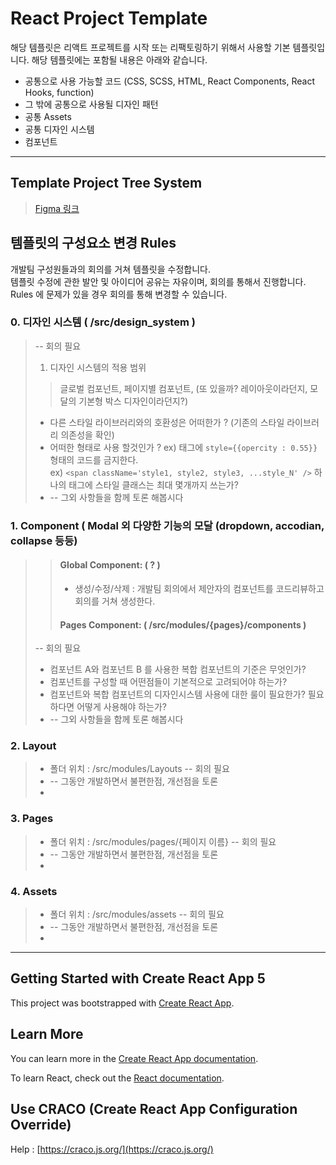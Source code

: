 # React Project Template

해당 템플릿은 리액트 프로젝트를 시작 또는 리팩토링하기 위해서 사용할 기본 템플릿입니다.
해당 템플릿에는 포함될 내용은 아래와 같습니다.

-   공통으로 사용 가능할 코드 (CSS, SCSS, HTML, React Components, React Hooks, function)
-   그 밖에 공통으로 사용될 디자인 패턴
-   공통 Assets
-   공통 디자인 시스템
-   컴포넌트

---

## Template Project Tree System

> [Figma 링크](https://www.figma.com/file/iqbpI8HG0RUlfrbHNY7uUB/%ED%94%84%EB%A1%9C%EB%8D%95%ED%8A%B8-%ED%94%84%EB%A1%A0%ED%8A%B8-%EB%94%94%EB%A0%89%ED%86%A0%EB%A6%AC?node-id=0%3A1&t=NXLd23HxD2dXzRKQ-1)


## 템플릿의 구성요소 변경 Rules

개발팀 구성원들과의 회의를 거쳐 템플릿을 수정합니다.  
템플릿 수정에 관한 발안 및 아이디어 공유는 자유이며, 회의를 통해서 진행합니다.  
Rules 에 문제가 있을 경우 회의를 통해 변경할 수 있습니다.

 ### 0. 디자인 시스템  ( /src/design_system )
> -- 회의 필요
> 1. 디자인 시스템의 적용 범위
> > 글로벌 컴포넌트, 페이지별 컴포넌트, (또 있을까? 레이아웃이라던지, 모달의 기본형 박스 디자인이라던지?)
> 
> * 다른 스타일 라이브러리와의 호환성은 어떠한가 ? (기존의 스타일 라이브러리 의존성을 확인)
> * 어떠한 형태로 사용 할것인가 ?
>   ex) 태그에  ``` style={{opercity : 0.55}} ``` 형태의 코드를 금지한다.   
>   ex) `<span className='style1, style2, style3, ...style_N' />` 하나의 태그에 스타일 클래스는 최대 몇개까지 쓰는가?
> * -- 그외 사항들을 함께 토론 해봅시다

 ### 1. Component ( Modal 외 다양한 기능의 모달 (dropdown, accodian, collapse 등등)
> > #### Global Component: ( ? )
> > * 생성/수정/삭제 : 개발팀 회의에서 제안자의 컴포넌트를 코드리뷰하고 회의를 거쳐 생성한다. 
> > #### Pages Component: ( /src/modules/{pages}/components )
> 
> 
> -- 회의 필요
> * 컴포넌트 A와 컴포넌트 B 를 사용한 복합 컴포넌트의 기준은 무엇인가?
> * 컴포넌트를 구성할 때 어떤점들이 기본적으로 고려되어야 하는가?
> * 컴포넌트와 복합 컴포넌트의 디자인시스템 사용에 대한 룰이 필요한가? 필요하다면 어떻게 사용해야 하는가?
> * -- 그외 사항들을 함께 토론 해봅시다

 ### 2. Layout
> * 폴더 위치 : /src/modules/Layouts
> -- 회의 필요
> * -- 그동안 개발하면서 불편한점, 개선점을 토론
> * 

### 3. Pages
> * 폴더 위치 : /src/modules/pages/{페이지 이름}
> -- 회의 필요
> * -- 그동안 개발하면서 불편한점, 개선점을 토론
> * 

 ### 4. Assets
> * 폴더 위치 : /src/modules/assets
> -- 회의 필요
> * -- 그동안 개발하면서 불편한점, 개선점을 토론
> * 





---
## Getting Started with Create React App 5

This project was bootstrapped with [Create React App](https://github.com/facebook/create-react-app).

## Learn More

You can learn more in the [Create React App documentation](https://facebook.github.io/create-react-app/docs/getting-started).

To learn React, check out the [React documentation](https://reactjs.org/).

## Use CRACO (Create React App Configuration Override)

Help : [https://craco.js.org/](https://craco.js.org/)
